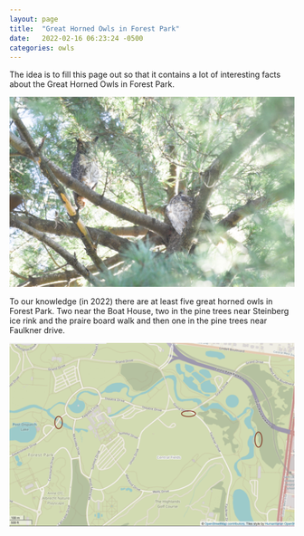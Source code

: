 ```yaml
---
layout: page
title:  "Great Horned Owls in Forest Park"
date:   2022-02-16 06:23:24 -0500
categories: owls 
---
```


The idea is to fill this page out so that it contains a lot of interesting facts about the Great Horned Owls in Forest Park.

<img src="/images/great-horned-owls-steinberg-nov-22-2021.jpg" class="align-left" alt="Two great horned owls near Steinberg Ice rink ink Foreset Park, November 2021.">

To our knowledge (in 2022) there are at least five great horned owls in Forest Park. Two near the Boat House, two in the pine trees near Steinberg ice rink and the praire board walk and then one in the pine trees near Faulkner drive.

<img src="/images/great-horned-owls-locations.png" class="align-left" alt="Approximate locations of Great Horned Owls in Forest Park in the beginning of 2022">
